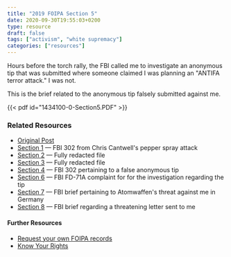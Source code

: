 ```yaml
---
title: "2019 FOIPA Section 5"
date: 2020-09-30T19:55:03+0200
type: resource
draft: false
tags: ["activism", "white supremacy"]
categories: ["resources"]
---
```


Hours before the torch rally, the FBI called me to investigate an anonymous tip that was submitted where someone claimed I was planning an "ANTIFA terror attack." I was not.

<!--more-->

This is the brief related to the anonymous tip falsely submitted against me.

{{< pdf id="1434100-0-Section5.PDF" >}}

### Related Resources
- [Original Post](../my-fbi-records/)
- [Section 1](../2019-foipa-section-1/) — FBI 302 from Chris Cantwell's pepper spray attack
- [Section 2](../2019-foipa-section-2/) — Fully redacted file
- [Section 3](../2019-foipa-section-3/) — Fully redacted file
- [Section 4](../2019-foipa-section-4/) — FBI 302 pertaining to a false anonymous tip
- [Section 6](../2019-foipa-section-6/) — FBI FD-71A complaint for for the investigation regarding the tip
- [Section 7](../2019-foipa-section-7/) — FBI brief pertaining to Atomwaffen's threat against me in Germany
- [Section 8](../2019-foipa-section-8/) — FBI brief regarding a threatening letter sent to me

#### Further Resources

- [Request your own FOIPA records](https://www.fbi.gov/services/information-management/foipa/requesting-fbi-records)
- [Know Your Rights](https://www.nlg.org/know-your-rights/)
